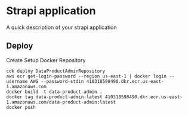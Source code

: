 # Strapi application

A quick description of your strapi application

## Deploy

Create Setup Docker Repository
```shell
cdk deploy DataProductAdminRepository
aws ecr get-login-password --region us-east-1 | docker login --username AWS --password-stdin 410318598490.dkr.ecr.us-east-1.amazonaws.com
docker build -t data-product-admin .
docker tag data-product-admin:latest 410318598490.dkr.ecr.us-east-1.amazonaws.com/data-product-admin:latest
docker push
```
